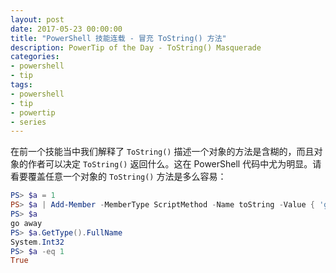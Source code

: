 ```yaml
---
layout: post
date: 2017-05-23 00:00:00
title: "PowerShell 技能连载 - 冒充 ToString() 方法"
description: PowerTip of the Day - ToString() Masquerade
categories:
- powershell
- tip
tags:
- powershell
- tip
- powertip
- series
---
```

在前一个技能当中我们解释了 `ToString()` 描述一个对象的方法是含糊的，而且对象的作者可以决定 `ToString()` 返回什么。这在 PowerShell 代码中尤为明显。请看要覆盖任意一个对象的 `ToString()` 方法是多么容易：

```powershell
PS> $a = 1
PS> $a | Add-Member -MemberType ScriptMethod -Name toString -Value { 'go away' } -Force
PS> $a
go away
PS> $a.GetType().FullName
System.Int32
PS> $a -eq 1
True
```

<!--本文国际来源：[ToString() Masquerade](http://community.idera.com/powershell/powertips/b/tips/posts/tostring-masquerade)-->
